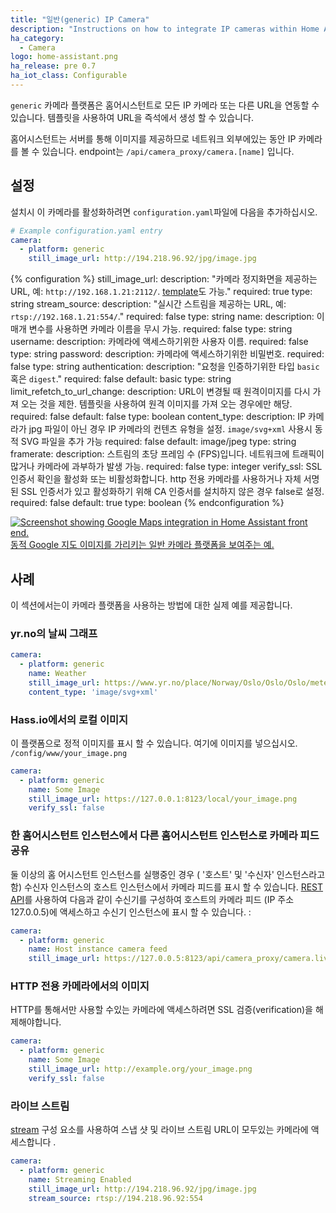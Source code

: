 ```yaml
---
title: "일반(generic) IP Camera"
description: "Instructions on how to integrate IP cameras within Home Assistant."
ha_category:
  - Camera
logo: home-assistant.png
ha_release: pre 0.7
ha_iot_class: Configurable
---
```


`generic` 카메라 플랫폼은 홈어시스턴트로 모든 IP 카메라 또는 다른 URL을 연동할 수 있습니다. 템플릿을 사용하여 URL을 즉석에서 생성 할 수 있습니다.

홈어시스턴트는 서버를 통해 이미지를 제공하므로 네트워크 외부에있는 동안 IP 카메라를 볼 수 있습니다. endpoint는 `/api/camera_proxy/camera.[name]` 입니다.

## 설정 

설치시 이 카메라를 활성화하려면 `configuration.yaml`파일에 다음을 추가하십시오.

```yaml
# Example configuration.yaml entry
camera:
  - platform: generic
    still_image_url: http://194.218.96.92/jpg/image.jpg
```

{% configuration %}
still_image_url:
  description: "카메라 정지화면을 제공하는 URL, 예: `http://192.168.1.21:2112/`. [template](/topics/templating/)도 가능."
  required: true
  type: string
stream_source:
  description: "실시간 스트림을 제공하는 URL, 예: `rtsp://192.168.1.21:554/`."
  required: false
  type: string
name:
  description: 이 매개 변수를 사용하면 카메라 이름을 무시 가능.
  required: false
  type: string
username:
  description: 카메라에 액세스하기위한 사용자 이름.
  required: false
  type: string
password:
  description: 카메라에 액세스하기위한 비밀번호.
  required: false
  type: string
authentication:
  description: "요청을 인증하기위한 타입 `basic` 혹은 `digest`."
  required: false
  default: basic
  type: string
limit_refetch_to_url_change:
  description: URL이 변경될 때 원격이미지를 다시 가져 오는 것을 제한. 템플릿을 사용하여 원격 이미지를 가져 오는 경우에만 해당.
  required: false
  default: false
  type: boolean
content_type:
  description: IP 카메라가 jpg 파일이 아닌 경우 IP 카메라의 컨텐츠 유형을 설정. `image/svg+xml` 사용시 동적 SVG 파일을 추가 가능
  required: false
  default: image/jpeg
  type: string
framerate:
  description: 스트림의 초당 프레임 수 (FPS)입니다. 네트워크에 트래픽이 많거나 카메라에 과부하가 발생 가능.
  required: false
  type: integer
verify_ssl:
  SSL 인증서 확인을 활성화 또는 비활성화합니다. http 전용 카메라를 사용하거나 자체 서명 된 SSL 인증서가 있고 활성화하기 위해 CA 인증서를 설치하지 않은 경우 false로 설정.
  required: false
  default: true
  type: boolean
{% endconfiguration %}

<p class='img'>
  <a href='/cookbook/google_maps_card/'>
    <img src='/images/integrations/camera/generic-google-maps.png' alt='Screenshot showing Google Maps integration in Home Assistant front end.'>
    동적 Google 지도 이미지를 가리키는 일반 카메라 플랫폼을 보여주는 예.
  </a>
</p>

## 사례 

이 섹션에서는이 카메라 플랫폼을 사용하는 방법에 대한 실제 예를 제공합니다.

### yr.no의 날씨 그래프

```yaml
camera:
  - platform: generic
    name: Weather
    still_image_url: https://www.yr.no/place/Norway/Oslo/Oslo/Oslo/meteogram.svg
    content_type: 'image/svg+xml'
```

### Hass.io에서의 로컬 이미지

이 플랫폼으로 정적 이미지를 표시 할 수 있습니다. 여기에 이미지를 넣으십시오. `/config/www/your_image.png`

```yaml
camera:
  - platform: generic
    name: Some Image
    still_image_url: https://127.0.0.1:8123/local/your_image.png
    verify_ssl: false
```

### 한 홈어시스턴트 인스턴스에서 다른 홈어시스턴트 인스턴스로 카메라 피드 공유

둘 이상의 홈 어시스턴트 인스턴스를 실행중인 경우 ( '호스트' 및 '수신자' 인스턴스라고 함) 수신자 인스턴스의 호스트 인스턴스에서 카메라 피드를 표시 할 수 있습니다.  [REST API](/developer/rest_api/#get-apicamera_proxycameraltentity_id)를 사용하여 다음과 같이 수신기를 구성하여 호스트의 카메라 피드 (IP 주소 127.0.0.5)에 액세스하고 수신기 인스턴스에 표시 할 수 있습니다. :

```yaml
camera:
  - platform: generic
    name: Host instance camera feed
    still_image_url: https://127.0.0.5:8123/api/camera_proxy/camera.live_view
```
### HTTP 전용 카메라에서의 이미지

HTTP를 통해서만 사용할 수있는 카메라에 액세스하려면 SSL 검증(verification)을 해제해야합니다.

```yaml
camera:
  - platform: generic
    name: Some Image
    still_image_url: http://example.org/your_image.png
    verify_ssl: false
```

### 라이브 스트림

[stream](/integrations/stream/) 구성 요소를 사용하여 스냅 샷 및 라이브 스트림 URL이 모두있는 카메라에 액세스합니다 .

```yaml
camera:
  - platform: generic
    name: Streaming Enabled
    still_image_url: http://194.218.96.92/jpg/image.jpg
    stream_source: rtsp://194.218.96.92:554
```

